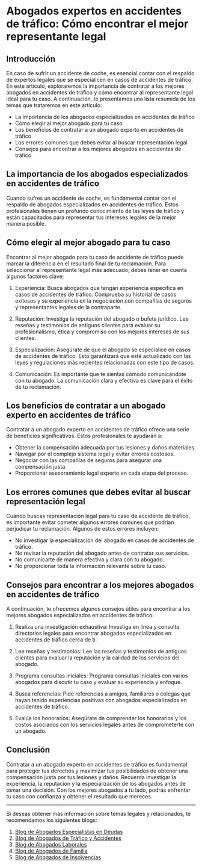 # Abogados expertos en accidentes de tráfico: Cómo encontrar el mejor representante legal

## Introducción

En caso de sufrir un accidente de coche, es esencial contar con el respaldo de expertos legales que se especialicen en casos de accidentes de tráfico. En este artículo, exploraremos la importancia de contratar a los mejores abogados en accidentes de tráfico y cómo encontrar al representante legal ideal para tu caso. A continuación, te presentamos una lista resumida de los temas que trataremos en este artículo:

* La importancia de los abogados especializados en accidentes de tráfico
* Cómo elegir al mejor abogado para tu caso
* Los beneficios de contratar a un abogado experto en accidentes de tráfico
* Los errores comunes que debes evitar al buscar representación legal
* Consejos para encontrar a los mejores abogados en accidentes de tráfico

## La importancia de los abogados especializados en accidentes de tráfico

Cuando sufres un accidente de coche, es fundamental contar con el respaldo de abogados especializados en accidentes de tráfico. Estos profesionales tienen un profundo conocimiento de las leyes de tráfico y están capacitados para representar tus intereses legales de la mejor manera posible. 

## Cómo elegir al mejor abogado para tu caso

Encontrar al mejor abogado para tu caso de accidente de tráfico puede marcar la diferencia en el resultado final de tu reclamación. Para seleccionar al representante legal más adecuado, debes tener en cuenta algunos factores clave:

1. Experiencia: Busca abogados que tengan experiencia específica en casos de accidentes de tráfico. Comprueba su historial de casos exitosos y su experiencia en la negociación con compañías de seguros y representantes legales de la contraparte.

2. Reputación: Investiga la reputación del abogado o bufete jurídico. Lee reseñas y testimonios de antiguos clientes para evaluar su profesionalismo, ética y compromiso con los mejores intereses de sus clientes.

3. Especialización: Asegúrate de que el abogado se especialice en casos de accidentes de tráfico. Esto garantizará que esté actualizado con las leyes y regulaciones más recientes relacionadas con este tipo de casos.

4. Comunicación: Es importante que te sientas cómodo comunicándote con tu abogado. La comunicación clara y efectiva es clave para el éxito de tu reclamación.

## Los beneficios de contratar a un abogado experto en accidentes de tráfico

Contratar a un abogado experto en accidentes de tráfico ofrece una serie de beneficios significativos. Estos profesionales te ayudarán a:

* Obtener la compensación adecuada por tus lesiones y daños materiales.
* Navegar por el complejo sistema legal y evitar errores costosos.
* Negociar con las compañías de seguros para asegurar una compensación justa.
* Proporcionar asesoramiento legal experto en cada etapa del proceso.

## Los errores comunes que debes evitar al buscar representación legal

Cuando buscas representación legal para tu caso de accidente de tráfico, es importante evitar cometer algunos errores comunes que podrían perjudicar tu reclamación. Algunos de estos errores incluyen:

* No investigar la especialización del abogado en casos de accidentes de tráfico.
* No revisar la reputación del abogado antes de contratar sus servicios.
* No comunicarte de manera efectiva y clara con tu abogado.
* No proporcionar toda la información relevante sobre tu caso.

## Consejos para encontrar a los mejores abogados en accidentes de tráfico

A continuación, te ofrecemos algunos consejos útiles para encontrar a los mejores abogados especializados en accidentes de tráfico:

1. Realiza una investigación exhaustiva: Investiga en línea y consulta directorios legales para encontrar abogados especializados en accidentes de tráfico cerca de ti.

2. Lee reseñas y testimonios: Lee las reseñas y testimonios de antiguos clientes para evaluar la reputación y la calidad de los servicios del abogado.

3. Programa consultas iniciales: Programa consultas iniciales con varios abogados para discutir tu caso y evaluar su experiencia y enfoque.

4. Busca referencias: Pide referencias a amigos, familiares o colegas que hayan tenido experiencias positivas con abogados especializados en accidentes de tráfico.

5. Evalúa los honorarios: Asegúrate de comprender los honorarios y los costos asociados con los servicios legales antes de comprometerte con un abogado.

## Conclusión

Contratar a un abogado experto en accidentes de tráfico es fundamental para proteger tus derechos y maximizar tus posibilidades de obtener una compensación justa por tus lesiones y daños. Recuerda investigar la experiencia, la reputación y la especialización de los abogados antes de tomar una decisión. Con los mejores abogados a tu lado, podrás enfrentar tu caso con confianza y obtener el resultado que mereces.

----

Si deseas obtener más información sobre temas legales y relacionados, te recomendamos los siguientes blogs:

1. [Blog de Abogados Especialistas en Deudas](/abogados-especialistas-en-deudas)
2. [Blog de Abogados de Tráfico y Accidentes](/abogados-de-trafico)
3. [Blog de Abogados Laborales](/abogados-de-trabajadores)
4. [Blog de Abogados de Familia](/buenos-abogados-de-familia)
5. [Blog de Abogados de Insolvencias](/abogado-especialista-en-insolvencias)